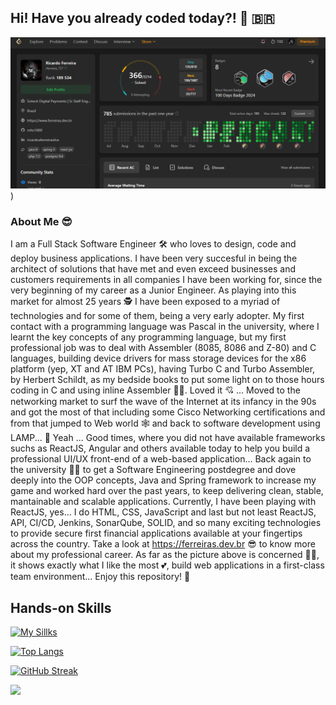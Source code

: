 ## Hi! Have you already coded today?! :superhero: :brazil:

![](./leetcodeJun24.png))

### About Me :sunglasses:
I am a Full Stack Software Engineer :hammer_and_wrench: who loves to design, code and deploy business applications. I have been very succesful in being the architect of  solutions that have met and even exceed businesses and customers requirements in all companies I have been working for, since the very beginning of my career as a Junior Engineer. As playing into this market for almost 25 years :detective: I have been exposed to a myriad of technologies and for some of them, being a very early adopter. My first contact with a programming language was Pascal in the university, where I learnt the key concepts of any programming language, but my first professional job was to deal with  Assembler (8085, 8086 and Z-80) and C languages, building device drivers for mass storage devices for the x86 platform (yep, XT and AT IBM PCs), having Turbo C and Turbo Assembler, by Herbert Schildt, as my bedside books to put some light on to those hours coding in C and using inline Assembler :man_technologist:. Loved it :cupid: ... Moved to the networking market to surf the wave of the Internet at its infancy in the 90s and got the most of that including some Cisco Networking certifications and from that jumped to Web world :spider_web: and back to software development using LAMP... :woozy_face: Yeah ... Good times, where you did not have available frameworks suchs as ReactJS, Angular and others available today to help you build a professional UI/UX front-end of a web-based application... Back again to the university :man_student: to get a Software Engineering postdegree and dove deeply into the OOP concepts, Java and Spring framework to increase my game and worked hard over the past years, to keep delivering clean, stable, mantainable and scalable applications. Currently, I have been playing with ReactJS, yes... I do HTML, CSS, JavaScript and last but not least ReactJS, API, CI/CD, Jenkins, SonarQube, SOLID, and so many exciting technologies to provide secure first financial applications available at your fingertips across the country. Take a look at https://ferreiras.dev.br :sunglasses: to know more about my professional career. As far as the picture above is concerned :construction_worker_man:, it shows exactly what I like the most :two_hearts:, build web applications in a first-class team environment... Enjoy this repository! :partying_face:

## Hands-on Skills
[![My Sillks](https://skillicons.dev/icons?i=java,spring,mysql,mongodb,php,ts,react,docker,redhat,aws,jenkins,redis,angular,firebase)](https://skillicons.dev)

[![Top Langs](https://github-readme-stats.vercel.app/api/top-langs/?username=rnhc1000&layout=compact&theme=dark)](https://github.com/rnhc1000/github-readme-stats)


[![GitHub Streak](https://streak-stats.demolab.com?user=rnhc1000&theme=gruvbox&border=EB9119)](https://git.io/streak-stats)
<picture>

  <img src="https://github-readme-stats.vercel.app/api?username=rnhc1000&show_icons=true&theme=dark" />
</picture>



